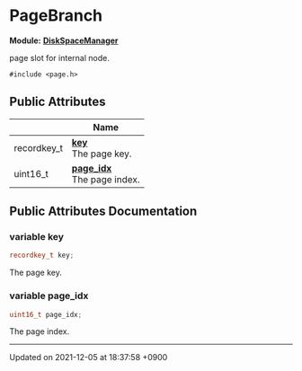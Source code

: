 

# PageBranch

**Module:** **[DiskSpaceManager](/Modules/DiskSpaceManager)**



page slot for internal node. 


`#include <page.h>`

## Public Attributes

|                | Name           |
| -------------- | -------------- |
| recordkey_t | **[key](/Classes/PageBranch#variable-key)** <br>The page key.  |
| uint16_t | **[page_idx](/Classes/PageBranch#variable-page_idx)** <br>The page index.  |

## Public Attributes Documentation

### variable key

```cpp
recordkey_t key;
```

The page key. 

### variable page_idx

```cpp
uint16_t page_idx;
```

The page index. 

-------------------------------

Updated on 2021-12-05 at 18:37:58 +0900